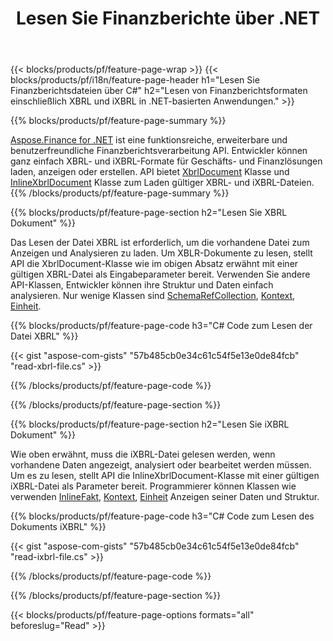 ﻿---
title: Lesen Sie Finanzberichte über .NET
url: /de/net/read/
description:  C#-Code zum Lesen von Finanzberichten in XBRL- und iXBRL-Dateien über die .NET-Bibliothek.
---
{{< blocks/products/pf/feature-page-wrap >}}
{{< blocks/products/pf/i18n/feature-page-header h1="Lesen Sie Finanzberichtsdateien über C#" h2="Lesen von Finanzberichtsformaten einschließlich XBRL und iXBRL in .NET-basierten Anwendungen." >}}

{{% blocks/products/pf/feature-page-summary %}}

[Aspose.Finance for .NET](https://products.aspose.com/finance/net/) ist eine funktionsreiche, erweiterbare und benutzerfreundliche Finanzberichtsverarbeitung API. Entwickler können ganz einfach XBRL- und iXBRL-Formate für Geschäfts- und Finanzlösungen laden, anzeigen oder erstellen. API bietet [XbrlDocument](https://apireference.aspose.com/finance/net/aspose.finance.xbrl/xbrldocument) Klasse und  [InlineXbrlDocument](https://apireference.aspose.com/finance/net/aspose.finance.xbrl.inline/inlinexbrldocument) Klasse zum Laden gültiger XBRL- und iXBRL-Dateien.
{{% /blocks/products/pf/feature-page-summary %}}

{{% blocks/products/pf/feature-page-section h2="Lesen Sie XBRL Dokument" %}}

Das Lesen der Datei XBRL ist erforderlich, um die vorhandene Datei zum Anzeigen und Analysieren zu laden. Um XBLR-Dokumente zu lesen, stellt API die XbrlDocument-Klasse wie im obigen Absatz erwähnt mit einer gültigen XBRL-Datei als Eingabeparameter bereit. Verwenden Sie andere API-Klassen, Entwickler können ihre Struktur und Daten einfach analysieren. Nur wenige Klassen sind [SchemaRefCollection](https://apireference.aspose.com/finance/net/aspose.finance.xbrl/schemarefcollection), [Kontext](https://apireference.aspose.com/finance/net/aspose.finance.xbrl/context), [Einheit](https://apireference.aspose.com/finance/net/aspose.finance.xbrl/unit).

{{% blocks/products/pf/feature-page-code h3="C# Code zum Lesen der Datei XBRL" %}}

{{< gist "aspose-com-gists" "57b485cb0e34c61c54f5e13e0de84fcb" "read-xbrl-file.cs" >}} 

{{% /blocks/products/pf/feature-page-code %}}

{{% /blocks/products/pf/feature-page-section %}}

{{% blocks/products/pf/feature-page-section h2="Lesen Sie iXBRL Dokument" %}}

Wie oben erwähnt, muss die iXBRL-Datei gelesen werden, wenn vorhandene Daten angezeigt, analysiert oder bearbeitet werden müssen. Um es zu lesen, stellt API die InlineXbrlDocument-Klasse mit einer gültigen iXBRL-Datei als Parameter bereit. Programmierer können Klassen wie verwenden [InlineFakt](https://apireference.aspose.com/finance/net/aspose.finance.xbrl.inline/inlinefact), [Kontext](https://apireference.aspose.com/finance/net/aspose.finance.xbrl/context), [Einheit](https://apireference.aspose.com/finance/net/aspose.finance.xbrl/unit) Anzeigen seiner Daten und Struktur. 

{{% blocks/products/pf/feature-page-code h3="C# Code zum Lesen des Dokuments iXBRL" %}}

{{< gist "aspose-com-gists" "57b485cb0e34c61c54f5e13e0de84fcb" "read-ixbrl-file.cs" >}}

{{% /blocks/products/pf/feature-page-code %}}

{{% /blocks/products/pf/feature-page-section %}}

{{< blocks/products/pf/feature-page-options formats="all" beforeslug="Read" >}}